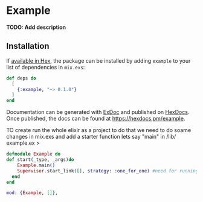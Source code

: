 # Example

**TODO: Add description**

## Installation

If [available in Hex](https://hex.pm/docs/publish), the package can be installed
by adding `example` to your list of dependencies in `mix.exs`:

```elixir
def deps do
  [
    {:example, "~> 0.1.0"}
  ]
end
```

Documentation can be generated with [ExDoc](https://github.com/elixir-lang/ex_doc)
and published on [HexDocs](https://hexdocs.pm). Once published, the docs can
be found at <https://hexdocs.pm/example>.

TO create run the whole elixir as a project to do that we need to do soame changes in mix.exs and add a starter function lets say "main" in /lib/ example.ex > 

```elixir
defmodule Example do
def start(_type, _args)do
    Example.main()
    Supervisor.start_link([], strategy: :one_for_one) #need for running directly form cmd prompt
  end
end
```


```elixir
mod: {Example, []},
```